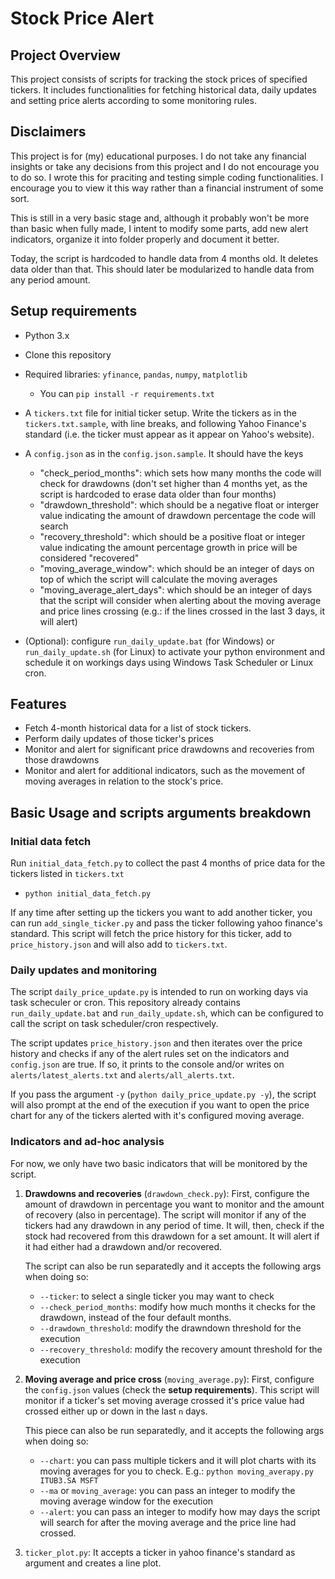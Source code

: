 # Stock Price Alert

## Project Overview
This project consists of scripts for tracking the stock prices of specified tickers. It includes functionalities for fetching historical data, daily updates and setting price alerts according to some monitoring rules.

## Disclaimers
This project is for (my) educational purposes. I do not take any financial insights or take any decisions from this project and I do not encourage you to do so. I wrote this for praciting and testing simple coding functionalities. I encourage you to view it this way rather than a financial instrument of some sort.

This is still in a very basic stage and, although it probably won't be more than basic when fully made, I intent to modify some parts, add new alert indicators, organize it into folder properly and document it better.

Today, the script is hardcoded to handle data from 4 months old. It deletes data older than that. This should later be modularized to handle data from any period amount.

## Setup requirements
- Python 3.x
- Clone this repository
- Required libraries: `yfinance`, `pandas`, `numpy`, `matplotlib`
    - You can `pip install -r requirements.txt`
- A `tickers.txt` file for initial ticker setup. Write the tickers as in the `tickers.txt.sample`, with line breaks, and following Yahoo Finance's standard (i.e. the ticker must appear as it appear on Yahoo's website).
- A `config.json` as in the `config.json.sample`. It should have the keys
    - "check_period_months": which sets how many months the code will check for drawdowns (don't set higher than 4 months yet, as the script is hardcoded to erase data older than four months)
    - "drawdown_threshold": which should be a negative float or interger value indicating the amount of drawdown percentage the code will search
    - "recovery_threshold": which should be a positive float or integer value  indicating the amount percentage growth in price will be considered "recovered"
    - "moving_average_window": which should be an integer of days on top of which the script will calculate the moving averages
    - "moving_average_alert_days": which should be an integer of days that the script will consider when alerting about the moving average and price lines crossing (e.g.: if the lines crossed in the last 3 days, it will alert)

- (Optional): configure `run_daily_update.bat` (for Windows) or `run_daily_update.sh` (for Linux) to activate your python environment and schedule it on workings days using Windows Task Scheduler or Linux cron.

## Features

- Fetch 4-month historical data for a list of stock tickers.
- Perform daily updates of those ticker's prices
- Monitor and alert for significant price drawdowns and recoveries from those drawdowns
- Monitor and alert for additional indicators, such as the movement of moving averages in relation to the stock's price.

## Basic Usage and scripts arguments breakdown

### Initial data fetch

Run `initial_data_fetch.py` to collect the past 4 months of price data for the tickers listed in `tickers.txt`
- `python initial_data_fetch.py`

If any time after setting up the tickers you want to add another ticker, you can run `add_single_ticker.py` and pass the ticker following yahoo finance's standard. This script will fetch the price history for this ticker, add to `price_history.json` and will also add to `tickers.txt`.

### Daily updates and monitoring

The script `daily_price_update.py` is intended to run on working days via task scheculer or cron. This repository already contains `run_daily_update.bat` and `run_daily_update.sh`, which can be configured to call the script on task scheduler/cron respectively.

The script updates `price_history.json` and then iterates over the price history and checks if any of the alert rules set on the indicators and `config.json` are true. If so, it prints to the console and/or writes on `alerts/latest_alerts.txt` and `alerts/all_alerts.txt`.

If you pass the argument `-y` (`python daily_price_update.py -y`), the script will also prompt at the end of the execution if you want to open the price chart for any of the tickers alerted with it's configured moving average.


### Indicators and ad-hoc analysis

For now, we only have two basic indicators that will be monitored by the script.

1. **Drawdowns and recoveries** (`drawdown_check.py`): First, configure the amount of drawdown in percentage you want to monitor and the amount of recovery (also in percentage). The script will monitor if any of the tickers had any drawdown in any period of time. It will, then, check if the stock had recovered from this drawdown for a set amount. It will alert if it had either had a drawdown and/or recovered.

    The script can also be run separatedly and it accepts the following args when doing so:
    - `--ticker`: to select a single ticker you may want to check
    - `--check_period_months`: modify how much months it checks for the drawdown, instead of the four default months.
    - `--drawdown_threshold`: modify the drawndown threshold for the execution
    - `--recovery_threshold`: modify the recovery amount threshold for the execution

2. **Moving average and price cross** (`moving_average.py`): First, configure the `config.json` values (check the **setup requirements**). This script will monitor if a ticker's set moving average crossed it's price value had crossed either up or down in the last `n` days.

    This piece can also be run separatedly, and it accepts the following args when doing so:
    - `--chart`: you can pass multiple tickers and it will plot charts with its moving averages for you to check.
            E.g.: `python moving_averapy.py ITUB3.SA MSFT`
    - `--ma` or `moving_average`: you can pass an integer to modify the moving average window for the execution
    - `--alert`: you can pass an integer to modify how may days the script will search for after the moving average and the price line had crossed.


3. `ticker_plot.py`: It accepts a ticker in yahoo finance's standard as argument and creates a line plot.
